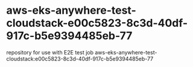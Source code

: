 # aws-eks-anywhere-test-cloudstack-e00c5823-8c3d-40df-917c-b5e9394485eb-77
repository for use with E2E test job aws-eks-anywhere-test-cloudstack:e00c5823-8c3d-40df-917c-b5e9394485eb-77

